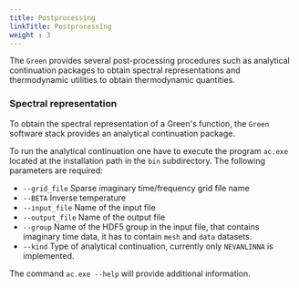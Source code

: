 ```yaml
---
title: Postprocessing
linkTitle: Postprocessing
weight : 3
---
```


The `Green` provides several post-processing procedures such as analytical continuation packages to obtain spectral representations and
thermodynamic utilities to obtain thermodynamic quantities.

### Spectral representation

To obtain the spectral representation of a Green's function, the `Green` software stack provides an analytical continuation package.

To run the analytical continuation one have to execute the program `ac.exe` located at the installation path in the `bin` subdirectory.
The following parameters are required:
  - `--grid_file`  Sparse imaginary time/frequency grid file name
  - `--BETA`  Inverse temperature
  - `--input_file`  Name of the input file
  - `--output_file`  Name of the output file
  - `--group`  Name of the HDF5 group in the input file, that contains imaginary time data, it has to contain `mesh` and `data` datasets.
  - `--kind`  Type of analytical continuation, currently only `NEVANLINNA` is implemented.

The command `ac.exe --help` will provide additional information.
